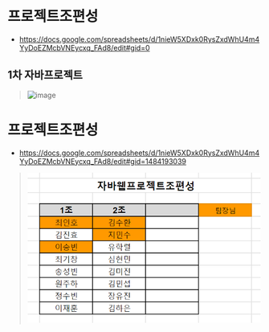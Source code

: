 # 프로젝트조편성
  - https://docs.google.com/spreadsheets/d/1nieW5XDxk0RysZxdWhU4m4YyDoEZMcbVNEycxq_FAd8/edit#gid=0

## 1차 자바프로젝트
  > ![image](https://github.com/2023-12-JAVA-DEVELOPER-149/99.PROJECT/assets/75401545/7cace55f-d0f9-43d1-a2ef-fb85b9dff984)


# 프로젝트조편성
  - https://docs.google.com/spreadsheets/d/1nieW5XDxk0RysZxdWhU4m4YyDoEZMcbVNEycxq_FAd8/edit#gid=1484193039

  > ![Alt text](image.png)